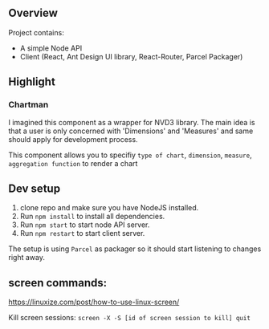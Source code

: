 ## Overview
Project contains:
- A simple Node API
- Client (React, Ant Design UI library, React-Router, Parcel Packager)

## Highlight

### Chartman

I imagined this component as a wrapper for NVD3 library. The main idea is that a user is only concerned with 'Dimensions' and 'Measures' and same should apply for development process. 

This component allows you to specifiy `type of chart`, `dimension`, `measure`, `aggregation function` to render a chart

## Dev setup
1. clone repo and make sure you have NodeJS installed.
2. Run `npm install` to install all dependencies.
3. Run `npm start` to start node API server.
4. Run `npm restart` to start client server.

The setup is using `Parcel` as packager so it should start listening to changes right away.

## screen commands:

https://linuxize.com/post/how-to-use-linux-screen/

Kill screen sessions: `screen -X -S [id of screen session to kill] quit`
